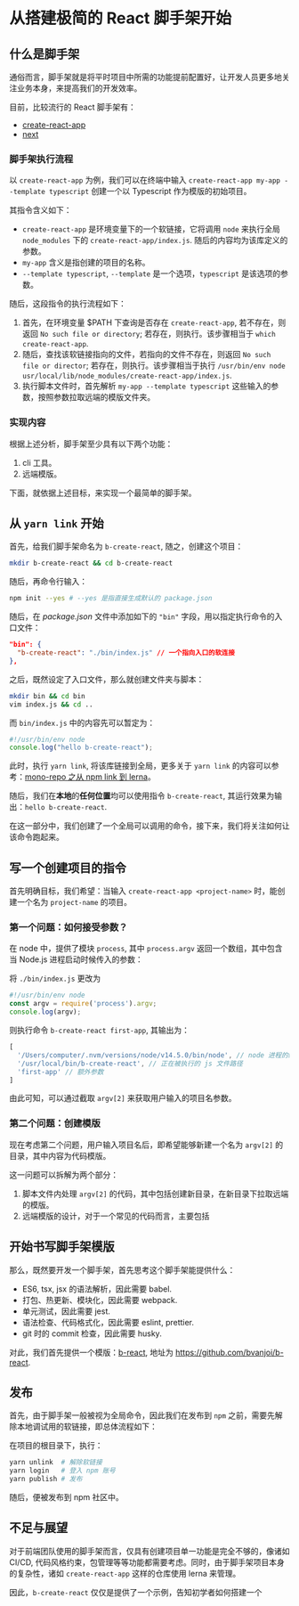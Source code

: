 # 从搭建极简的 React 脚手架开始

## 什么是脚手架

通俗而言，脚手架就是将平时项目中所需的功能提前配置好，让开发人员更多地关注业务本身，来提高我们的开发效率。

目前，比较流行的 React 脚手架有：

- [create-react-app](https://github.com/facebook/create-react-app)
- [next](https://nextjs.org/)

### 脚手架执行流程

以 `create-react-app` 为例，我们可以在终端中输入 `create-react-app my-app --template typescript` 创建一个以 Typescript 作为模版的初始项目。

其指令含义如下：

- `create-react-app` 是环境变量下的一个软链接，它将调用 `node` 来执行全局 `node_modules` 下的 `create-react-app/index.js`. 随后的内容均为该库定义的参数。
- `my-app` 含义是指创建的项目的名称。
- `--template typescript`, `--template` 是一个选项，`typescript` 是该选项的参数。

随后，这段指令的执行流程如下：

1. 首先，在环境变量 $PATH 下查询是否存在 `create-react-app`, 若不存在，则返回 `No such file or directory`; 若存在，则执行。该步骤相当于 `which create-react-app`.
2. 随后，查找该软链接指向的文件，若指向的文件不存在，则返回 `No such file or director`; 若存在，则执行。该步骤相当于执行 `/usr/bin/env node usr/local/lib/node_modules/create-react-app/index.js`.
3. 执行脚本文件时，首先解析 `my-app --template typescript` 这些输入的参数，按照参数拉取远端的模版文件夹。

### 实现内容

根据上述分析，脚手架至少具有以下两个功能：

1. cli 工具。
2. 远端模版。

下面，就依据上述目标，来实现一个最简单的脚手架。

## 从 `yarn link` 开始

首先，给我们脚手架命名为 `b-create-react`, 随之，创建这个项目：

```sh
mkdir b-create-react && cd b-create-react
```

随后，再命令行输入：

```sh
npm init --yes # --yes 是指直接生成默认的 package.json
```

随后，在 *package.json* 文件中添加如下的 `"bin"` 字段，用以指定执行命令的入口文件：

```json
"bin": {
  "b-create-react": "./bin/index.js" // 一个指向入口的软连接
},
```

之后，既然设定了入口文件，那么就创建文件夹与脚本：

```sh
mkdir bin && cd bin
vim index.js && cd ..
```

而 `bin/index.js` 中的内容先可以暂定为：

```js
#!/usr/bin/env node
console.log("hello b-create-react");
```

此时，执行 `yarn link`, 将该库链接到全局，更多关于 `yarn link` 的内容可以参考：[mono-repo 之从 npm link 到 lerna](../mono-repo之从npm%20link到lerna/README.md)。

随后，我们在**本地**的**任何位置**均可以使用指令 `b-create-react`, 其运行效果为输出：`hello b-create-react`.

在这一部分中，我们创建了一个全局可以调用的命令，接下来，我们将关注如何让该命令跑起来。

## 写一个创建项目的指令

首先明确目标，我们希望：当输入 `create-react-app <project-name>` 时，能创建一个名为 `project-name` 的项目。

### 第一个问题：如何接受参数？

在 node 中，提供了模块 `process`, 其中 `process.argv` 返回一个数组，其中包含当 Node.js 进程启动时候传入的参数：

将 `./bin/index.js` 更改为

```js
#!/usr/bin/env node
const argv = require('process').argv;
console.log(argv);
```

则执行命令 `b-create-react first-app`, 其输出为：

```javascript
[
  '/Users/computer/.nvm/versions/node/v14.5.0/bin/node', // node 进程的绝对路径
  '/usr/local/bin/b-create-react', // 正在被执行的 js 文件路径
  'first-app' // 额外参数
]
```

由此可知，可以通过截取 `argv[2]` 来获取用户输入的项目名参数。

### 第二个问题：创建模版

现在考虑第二个问题，用户输入项目名后，即希望能够新建一个名为 `argv[2]` 的目录，其中内容为代码模版。

这一问题可以拆解为两个部分：

1. 脚本文件内处理 `argv[2]` 的代码，其中包括创建新目录，在新目录下拉取远端的模版。
2. 远端模版的设计，对于一个常见的代码而言，主要包括

## 开始书写脚手架模版

那么，既然要开发一个脚手架，首先思考这个脚手架能提供什么：

- ES6, tsx, jsx 的语法解析，因此需要 babel.
- 打包、热更新、模块化，因此需要 webpack.
- 单元测试，因此需要 jest.
- 语法检查、代码格式化，因此需要 eslint, prettier.
- git 时的 commit 检查，因此需要 husky.

对此，我们首先提供一个模版：[b-react](https://github.com/bvanjoi/b-react), 地址为 <https://github.com/bvanjoi/b-react>.

## 发布

首先，由于脚手架一般被视为全局命令，因此我们在发布到 `npm` 之前，需要先解除本地调试用的软链接，即总体流程如下：

在项目的根目录下，执行：

```bash
yarn unlink  # 解除软链接
yarn login   # 登入 npm 账号
yarn publish # 发布
```

随后，便被发布到 npm 社区中。

## 不足与展望

对于前端团队使用的脚手架而言，仅具有创建项目单一功能是完全不够的，像诸如 CI/CD, 代码风格约束，包管理等等功能都需要考虑。同时，由于脚手架项目本身的复杂性，诸如 `create-react-app` 这样的仓库使用 lerna 来管理。

因此，`b-create-react` 仅仅是提供了一个示例，告知初学者如何搭建一个
